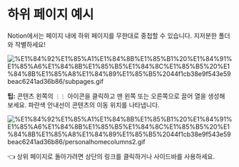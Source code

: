 # 하위 페이지 예시

Notion에서는 페이지 내에 하위 페이지를 무한대로 중첩할 수 있습니다. 지저분한 폴더와 작별하세요!

![%E1%84%92%E1%85%A1%E1%84%8B%E1%85%B1%20%E1%84%91%E1%85%A6%E1%84%8B%E1%85%B5%E1%84%8C%E1%85%B5%20%E1%84%8B%E1%85%A8%E1%84%89%E1%85%B5%2044f1cb38e9f543e59beac6241ad36b86/subpages.gif](%E1%84%92%E1%85%A1%E1%84%8B%E1%85%B1%20%E1%84%91%E1%85%A6%E1%84%8B%E1%85%B5%E1%84%8C%E1%85%B5%20%E1%84%8B%E1%85%A8%E1%84%89%E1%85%B5%2044f1cb38e9f543e59beac6241ad36b86/subpages.gif)

**팁:** 콘텐츠 왼쪽의 `⋮⋮` 아이콘을 클릭하고 맨 왼쪽 또는 오른쪽으로 끌어 열을 생성해 보세요. 파란색 안내선이 콘텐츠의 이동 위치를 나타냅니다.

![%E1%84%92%E1%85%A1%E1%84%8B%E1%85%B1%20%E1%84%91%E1%85%A6%E1%84%8B%E1%85%B5%E1%84%8C%E1%85%B5%20%E1%84%8B%E1%85%A8%E1%84%89%E1%85%B5%2044f1cb38e9f543e59beac6241ad36b86/personalhomecolumns2.gif](%E1%84%92%E1%85%A1%E1%84%8B%E1%85%B1%20%E1%84%91%E1%85%A6%E1%84%8B%E1%85%B5%E1%84%8C%E1%85%B5%20%E1%84%8B%E1%85%A8%E1%84%89%E1%85%B5%2044f1cb38e9f543e59beac6241ad36b86/personalhomecolumns2.gif)

👈 상위 페이지로 돌아가려면 상단의 링크를 클릭하거나 사이드바를 사용하세요.
